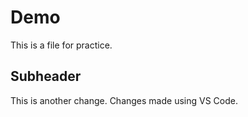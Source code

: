 # Demo
This is a file for practice.

## Subheader
This is another change.
Changes made using VS Code.